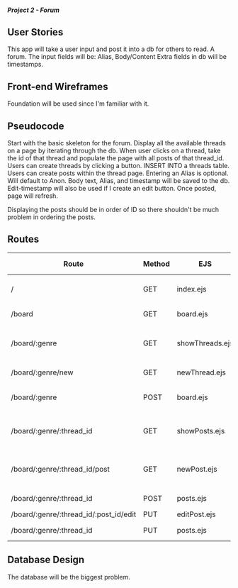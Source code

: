 ##### Project 2 - Forum

## User Stories
This app will take a user input and post it into a db for others to read. A forum.
The input fields will be: Alias, Body/Content
Extra fields in db will be timestamps.

## Front-end Wireframes
Foundation will be used since I'm familiar with it.

## Pseudocode
Start with the basic skeleton for the forum.
Display all the available threads on a page by iterating through the db.
When user clicks on a thread, take the id of that thread and populate the page with all posts of that thread_id.
Users can create threads by clicking a button. INSERT INTO a threads table.
Users can create posts within the thread page.
	Entering an Alias is optional. Will default to Anon.
	Body text, Alias, and timestamp will be saved to the db. Edit-timestamp will also be used if I create an edit button.
	Once posted, page will refresh.

Displaying the posts should be in order of ID so there shouldn't be much problem in ordering the posts.

## Routes
Route | Method | EJS | dbTable Used | Purpose
------|--------|-----|--------------|---------
/	| GET | index.ejs | posts, threads | landing page to welcome users 
/board | GET | board.ejs | threads, posts | displays all the folders/threads
/board/:genre | GET | showThreads.ejs | posts, threads(for topic name) | renders all threads with associated genre
/board/:genre/new | GET | newThread.ejs | none	| form to create a new thread
/board/:genre | POST | board.ejs | threads, posts | create new thread + redirects
/board/:genre/:thread_id | GET | showPosts.ejs | posts, threads | renders all posts in associated thread
/board/:genre/:thread_id/post | GET | newPost.ejs | none | gen. form to create a new post in thread:id
/board/:genre/:thread_id | POST | posts.ejs | posts, threads | save new post + redirect
/board/:genre/:thread_id/:post_id/edit | PUT | editPost.ejs | posts | edit post
/board/:genre/:thread_id | PUT | posts.ejs | posts, threads | overwrite db + redirect

## Database Design
The database will be the biggest problem.
